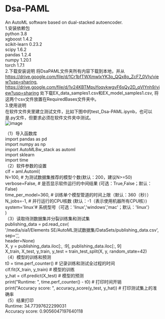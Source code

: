 # Dsa-PAML
An AutoML software based on dual-stacked autoencoder.    
1.安装依赖包  
python                    3.8  
xgboost                   1.4.2     
scikit-learn              0.23.2                     
scipy                     1.6.2   
pandas                    1.2.4   
numpy                     1.20.1   
torch                             1.7.1  
2.下载安装说明
将DsaPAML文件夹所有内容下载到本地，并从  https://drive.google.com/file/d/1Cr1bfTWXmwlxYK3o_QQx8o_ZcF7_0VIy/view?usp=sharing,   
https://drive.google.com/file/d/1v24KBTMpuYoqvkwgvF6sQy2D_qVIYnh9/view?usp=sharing 处下载EX_data_samples1.csv和EX_model_samples1.csv,
将这两个csv文件放置在RequiredBases文件夹中。  
3.使用说明  
在软件文件夹里建立测试文件，比如下图中的test_Dsa-PAML.ipynb，也可以是.py文件，但要求必须在软件文件夹中测试。  
![image](https://user-images.githubusercontent.com/42956088/158143533-e3f20206-e58d-47c3-96eb-620e5ab411d0.png)


（1）导入函数库  
import pandas as pd  
import numpy as np  
import AutoML8w_stack as automl  
import sklearn  
import time   
（2）软件参数的设置  
clf = aml.Automl(  
N=100, # 为测试数据集推荐的模型个数(默认：200，建议N>=50)  
    verbose=False, # 是否显示软件运行的中间结果 (可选：True,False；默认：False)  
time_per_model=360, # 训练单个模型管道的时间上限（默认：360（秒））                
N_jobs=-1, # 并行运行的CPU核数 (默认：-1（表示使用机器所有CPU核）)  
system='linux'# 系统型号（可选：'linux','windows','mac'；默认：'linux'）  
)  
（3）读取待测数据集并分裂训练集和测试集  
publishing_data = pd.read_csv(  
'/media/sia1/Elements SE/AutoML测试数据集/DataSets/publishing_data.csv',  
sep=',',  
header=None)  
X, y = publishing_data.iloc[:, :9], publishing_data.iloc[:, 9]  
X_train, X_test, y_train, y_test = train_test_split(X, y, random_state=42)  
（4）模型的训练和预测  
t0 = time.perf_counter() # 记录训练和测试全过程的时间  
clf.fit(X_train, y_train) # 模型的训练  
y_hat = clf.predict(X_test) # 模型的预测  
print("Runtime: ", time.perf_counter() - t0) # 打印时间开销  
print("Accuracy score: ", accuracy_score(y_test, y_hat)) # 打印测试集上的准确率  
（5）结果打印  
Runtime:  34.77397622299031  
Accuracy score:  0.9056047197640118  
